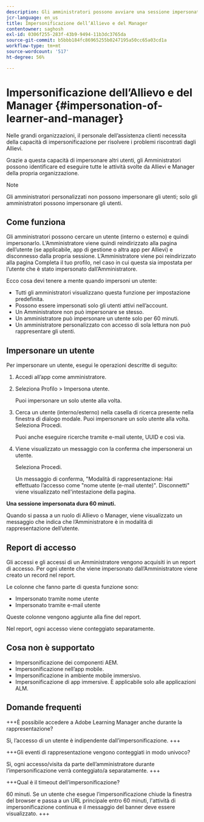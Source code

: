 ```yaml
---
description: Gli amministratori possono avviare una sessione impersonata, vale a dire una sessione in cui possono accedere nel proprio account per conto di qualsiasi utente nei ruoli Allievo e Manager.
jcr-language: en_us
title: Impersonificazione dell’Allievo e del Manager
contentowner: saghosh
exl-id: 0306f255-283f-43b9-9494-11b3dc3765da
source-git-commit: b5bbb184fc86965255b0247195a50cc65a03cd1a
workflow-type: tm+mt
source-wordcount: '517'
ht-degree: 56%

---
```


# Impersonificazione dell’Allievo e del Manager {#impersonation-of-learner-and-manager}

Nelle grandi organizzazioni, il personale dell’assistenza clienti necessita della capacità di impersonificazione per risolvere i problemi riscontrati dagli Allievi.

Grazie a questa capacità di impersonare altri utenti, gli Amministratori possono identificare ed eseguire tutte le attività svolte da Allievi e Manager della propria organizzazione.

>[!NOTE]
>
>Gli amministratori personalizzati non possono impersonare gli utenti; solo gli amministratori possono impersonare gli utenti.

## Come funziona

Gli amministratori possono cercare un utente (interno o esterno) e quindi impersonarlo. L’Amministratore viene quindi reindirizzato alla pagina dell’utente (se applicabile, app di gestione o altra app per Allievi) e disconnesso dalla propria sessione. L’Amministratore viene poi reindirizzato alla pagina Completa il tuo profilo, nel caso in cui questa sia impostata per l’utente che è stato impersonato dall’Amministratore.

Ecco cosa devi tenere a mente quando impersoni un utente:

* Tutti gli amministratori visualizzano questa funzione per impostazione predefinita.
* Possono essere impersonati solo gli utenti attivi nell’account.
* Un Amministratore non può impersonare se stesso.
* Un amministratore può impersonare un utente solo per 60 minuti.
* Un amministratore personalizzato con accesso di sola lettura non può rappresentare gli utenti.

## Impersonare un utente

Per impersonare un utente, esegui le operazioni descritte di seguito:

1. Accedi all’app come amministratore.
1. Seleziona Profilo > Impersona utente.

   Puoi impersonare un solo utente alla volta.

1. Cerca un utente (interno/esterno) nella casella di ricerca presente nella finestra di dialogo modale. Puoi impersonare un solo utente alla volta. Seleziona Procedi.

   Puoi anche eseguire ricerche tramite e-mail utente, UUID e così via.

1. Viene visualizzato un messaggio con la conferma che impersonerai un utente.

   Seleziona Procedi.

   Un messaggio di conferma, &quot;Modalità di rappresentazione: Hai effettuato l’accesso come &quot;nome utente (e-mail utente)&quot;. Disconnetti&quot; viene visualizzato nell&#39;intestazione della pagina.

**Una sessione impersonata dura 60 minuti.**

Quando si passa a un ruolo di Allievo o Manager, viene visualizzato un messaggio che indica che l’Amministratore è in modalità di rappresentazione dell’utente.

## Report di accesso

Gli accessi e gli accessi di un Amministratore vengono acquisiti in un report di accesso. Per ogni utente che viene impersonato dall’Amministratore viene creato un record nel report.

Le colonne che fanno parte di questa funzione sono:

* Impersonato tramite nome utente
* Impersonato tramite e-mail utente

Queste colonne vengono aggiunte alla fine del report.

Nel report, ogni accesso viene conteggiato separatamente.

## Cosa non è supportato

* Impersonificazione dei componenti AEM.
* Impersonificazione nell’app mobile.
* Impersonificazione in ambiente mobile immersivo.
* Impersonificazione di app immersive. È applicabile solo alle applicazioni ALM.

## Domande frequenti

+++È possibile accedere a Adobe Learning Manager anche durante la rappresentazione?

Sì, l’accesso di un utente è indipendente dall’impersonificazione.
+++

+++Gli eventi di rappresentazione vengono conteggiati in modo univoco?

Sì, ogni accesso/visita da parte dell’amministratore durante l’impersonificazione verrà conteggiato/a separatamente.
+++

+++Qual è il timeout dell’impersonificazione?

60 minuti. Se un utente che esegue l’impersonificazione chiude la finestra del browser e passa a un URL principale entro 60 minuti, l&#39;attività di impersonificazione continua e il messaggio del banner deve essere visualizzato.
+++
